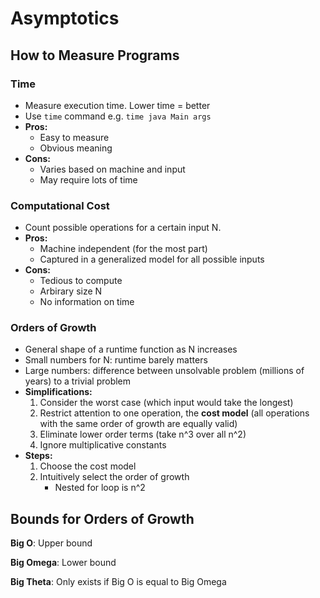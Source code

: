 # Asymptotics

## How to Measure Programs

### Time
 - Measure execution time. Lower time = better
 - Use `time` command e.g. `time java Main args`
 - **Pros:**
    - Easy to measure
    - Obvious meaning
 - **Cons:**
    - Varies based on machine and input
    - May require lots of time

### Computational Cost
 - Count possible operations for a certain input N.
 - **Pros:**
    - Machine independent (for the most part)
    - Captured in a generalized model for all possible inputs
 - **Cons:**
    - Tedious to compute
    - Arbirary size N
    - No information on time

### Orders of Growth
 - General shape of a runtime function as N increases
 - Small numbers for N: runtime barely matters
 - Large numbers: difference between unsolvable problem (millions of years) to a trivial problem
 - **Simplifications:**
    1. Consider the worst case (which input would take the longest)
    2. Restrict attention to one operation, the **cost model** (all operations with the same order of growth are equally valid)
    3. Eliminate lower order terms (take n^3 over all n^2)
    4. Ignore multiplicative constants
 - **Steps:**
    1. Choose the cost model
    2. Intuitively select the order of growth
        - Nested for loop is n^2

## Bounds for Orders of Growth

**Big O**: Upper bound

**Big Omega**: Lower bound

**Big Theta**: Only exists if Big O is equal to Big Omega